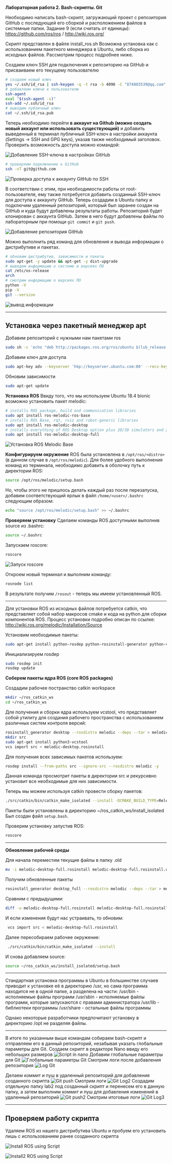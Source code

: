 **Лабораторная работа 2. Bash-скрипты. Git**

Необходимо написать bash-скрипт, загружающий проект с репозитория GitHub с последующей его сборкой и расположением файлов в системные папки. Задание 9 (если считать от единицы): https://github.com/ros/ros / http://wiki.ros.org/

Скрипт представлен в файле install_ros.sh
Возможна установка как с использованием пакетного менеджера в Ubuntu, либо сборка из исходных файлов. Рассмотрим процесс подробнее ниже.

Создаем ключ SSH для подключения к репозиторию на GitHub и присваиваем его текущему пользователю
```bash
# создаем новый ключ
yes ~/.ssh/id_rsa | ssh-keygen -q -t rsa -b 4096 -C "874803539@qq.com" -N '' > /dev/null
# добавляем ключи к пользователю
ssh-agent
eval "$(ssh-agent -s)"
ssh-add ~/.ssh/id_rsa
# выводим публичный ключ
cat ~/.ssh/id_rsa.pub
```

Теперь необходимо перейти **в аккаунт на Github (можно создать новый аккаунт или использовать существующий)** и добавить выведенный в терминал публичный SSH-ключ в настройки аккаунта (Settings -> SSH and GPG keys), указав также необходимый заголовок.
Проверить возможность доступа можно командой:

![Добавление SSH-ключа в настройках GitHub](https://raw.githubusercontent.com/Nelson789/4_labs_for_system/master/lab2/Add%20SSH%20key%20-%20GitHub%20Settings.png)

```bash
# проверяем подключение к GitHub
ssh -vT git@github.com
```

![Проверка доступа к аккаунту GitHub по SSH](https://raw.githubusercontent.com/Nelson789/4_labs_for_system/master/lab2/Screenshot%20from%202020-06-19%2012-59-14.png)

В соответствии с этим, при необходимости работы от root-пользователя, ему также потребуется добавить созданный SSH-ключ для доступа к аккаунту GitHub. 
Теперь создадим в Ubuntu папку и подключим удаленный репозиторий, который был заранее создан на GitHub и куда будут добавлены результаты работы. Репозиторий будет клонирован с аккаунта GitHub. Затем в него будут добавлены файлы по лабораторным при помощи `git commit` и `git push`.

![Добавление репозитория GitHub](https://raw.githubusercontent.com/Nelson789/4_labs_for_system/master/lab2/Screenshot%20from%202020-06-19%2013-01-19.png)

Можно выполнить ряд команд для обновления и вывода информации о дистрибутиве и пакетах.

```bash
# обновим дистрибутив, зависимости и пакеты
sudo apt-get -y update && apt-get -y dist-upgrade
# выведем информацию о системе и версиях ПО
cat /etc/os-release
arch
# смотрим информацию о версиях ПО
python -V
pip -V
git --version
```

![вывод информации](https://raw.githubusercontent.com/Nelson789/4_labs_for_system/master/lab2/Screenshot%20from%202020-06-19%2004-46-41.png)

-------

## Установка через пакетный менеджер apt

Добавим репозиторий с нужными нам пакетами ros

```bash
sudo sh -c 'echo "deb http://packages.ros.org/ros/ubuntu $(lsb_release -sc) main" > /etc/apt/sources.list.d/ros-latest.list'
```

Добавим ключ для доступа

```bash
sudo apt-key adv --keyserver 'hkp://keyserver.ubuntu.com:80' --recv-key C1CF6E31E6BADE8868B172B4F42ED6FBAB17C654
```

Обновим зависимости

```bash
sudo apt-get update
```

**Установка ROS**
Ввиду того, что мы используем Ubuntu 18.4 bionic возможно установить пакет melodic:

```bash
# installs ROS package, build and communication libraries
sudo apt install ros-melodic-ros-base
# installs ROS Base, rqt, rviz and robot-generic libraries
sudo apt install ros-melodic-desktop
# installs everything of ROS Desktop option plus 2D/3D simulators and 2D/3D perception (if you want to simulate using Gazebo)
sudo apt install ros-melodic-desktop-full
```

![Установка ROS Melodic Base](https://raw.githubusercontent.com/Nelson789/4_labs_for_system/master/lab2/Screenshot%20from%202020-06-19%2004-26-37.png)

**Конфигурируем окружение**
ROS была установлена в `/opt/ros/<distro>` (в данном случае в `/opt/ros/melodic`). Для более удобного выполнения команд из терминала, необходимо добавить в оболочку путь к директории ROS:

```bash
source /opt/ros/melodic/setup.bash
```

Но, чтобы этого не пришлось делать каждый раз после перезапуска, добавим соответствующий ярлык в файл `/home/<user>/.bashrc` следующим образом: 

```bash
echo "source /opt/ros/melodic/setup.bash" >> ~/.bashrc
```

**Проверяем установку**
Сделаем команды ROS доступными выполнив source из .bashrc:

```bash
source ~/.bashrc
```

Запускаем roscore:

```bash
roscore
```

![Запуск roscore](https://raw.githubusercontent.com/Nelson789/4_labs_for_system/master/lab2/Screenshot%20from%202020-06-19%2012-55-16.png)

Откроем новый терминал и выполним команду:

```bash
rosnode list
```

В результате получим `/rosout` - теперь мы имеем установленный ROS. 

-------------

Для установки ROS из исходных файлов потребуется catkin, что представляет собой набор макросов cmake и кода на python для сборки компонентов ROS. 
Процесс установки подробно описан по ссылке:
http://wiki.ros.org/melodic/Installation/Source

Установим необходимые пакеты:

```bash
sudo apt-get install python-rosdep python-rosinstall-generator python-vcstool python-rosinstall build-essential
```

Инициализируем rosdep

```bash
sudo rosdep init
rosdep update
```

**Соберем пакеты ядра ROS (core ROS packages)**

Создадим рабочее постранство catkin workspace

```bash
mkdir ~/ros_catkin_ws
cd ~/ros_catkin_ws
```

Для получения и сборки ядра используем vcstool, что представляет собой утилиту для создания рабочего пространства с использованием различных систем контроля версий:

```bash
rosinstall_generator desktop --rosdistro melodic --deps --tar > melodic-desktop.rosinstall
mkdir src
sudo apt-get install python3-vcstool
vcs import src < melodic-desktop.rosinstall
```

Для получения всех зависимых пакетов используем:

```bash
rosdep install --from-paths src --ignore-src --rosdistro melodic -y
```

Данная команда просмотрит пакеты в директории src и рекурсивно установит все необходимые для них зависимости.

Теперь мы можем используя catkin провести сборку пакетов:

```bash
./src/catkin/bin/catkin_make_isolated --install -DCMAKE_BUILD_TYPE=Release
```

Пакеты были установлены в директорию ~/ros_catkin_ws/install_isolated
Был создан файл `setup.bash`. 
 
Проверим установку запустив ROS:

```bash
roscore
```

------------------------------------------------------

**Обновление рабочей среды**

Для начала переместим текущие файлы в папку .old

```bash
mv -i melodic-desktop-full.rosinstall melodic-desktop-full.rosinstall.old
```

Получим обновленные пакеты

```bash
rosinstall_generator desktop_full --rosdistro melodic --deps --tar > melodic-desktop-full.rosinstall
```

Сравним с предыдущими:

```bash
diff -u melodic-desktop-full.rosinstall melodic-desktop-full.rosinstall.old
```

И если изменения будут нас устраивать, то обновим:

```bash
 vcs import src < melodic-desktop-full.rosinstall
```

Далее пересобираем рабочее окружение:

```bash
 ./src/catkin/bin/catkin_make_isolated --install
```

И снова добавляем source:

```bash
source ~/ros_catkin_ws/install_isolated/setup.bash
```

----------------

Стандартная установка программы в Ubuntu в большинстве случаев приводит к установке её в директорию /usr, но сама программа находится не в одной папке, а разделена на части:
/usr/bin - исполняемые файлы программ
/usr/sbin - исполняемые файлы программ, которые запускаются с правами администратора
/usr/lib - библиотеки программы
/usr/share - остальные файлы программы

Однако некоторые разработчики предпочитают установку в директорию /opt не разделяя файлы.

--------

В итоге по указанным выше командам собираем bash-скрипт и отправляем его в данный репозиторий, незабывая указать глобальные параметры для Git.
Создаем скрипт в редакторе Nano ввиду его небольших размеров
![Script in nano](https://raw.githubusercontent.com/Nelson789/4_labs_for_system/master/lab2/Screenshot%20from%202020-06-19%2013-03-07.png)
Добавим глобальные параметры для Git
![Глобальные параметры Git](https://raw.githubusercontent.com/Nelson789/4_labs_for_system/master/lab2/Screenshot%20from%202020-06-19%2013-05-17.png)
Смотрим логи после добавления репозитория
![Log Git](https://raw.githubusercontent.com/Nelson789/4_labs_for_system/master/lab2/Screenshot%20from%202020-06-19%2013-02-34.png)

Делаем коммит и пуш в удаленный репозиторий для добавления созданного скрипта
![Git push](https://raw.githubusercontent.com/Nelson789/4_labs_for_system/master/lab2/Screenshot%20from%202020-06-19%2013-06-17.png)
Смотрим логи
![Git Log2](https://raw.githubusercontent.com/Nelson789/4_labs_for_system/master/lab2/Screenshot%20from%202020-06-19%2013-06-30.png)
Создадим отдельную папку lab2 под созданный скрипт и перенесем его в данную папку, а затем выполним коммит и пуш для добавления изменений в удаленный репозиторий
![Git push2](https://raw.githubusercontent.com/Nelson789/4_labs_for_system/master/lab2/Screenshot%20from%202020-06-19%2013-12-18.png)
Смотрим итоговые логи
![Git Log3](https://raw.githubusercontent.com/Nelson789/4_labs_for_system/master/lab2/Screenshot%20from%202020-06-19%2013-12-29.png)

----------
## Проверяем работу скрипта
Удаляем ROS из нашего дистрибутива Ubuntu и пробуем его установить лишь с использованием ранее созданного скрипта

![Install ROS using Script](https://raw.githubusercontent.com/Nelson789/4_labs_for_system/master/lab2/Screenshot%20from%202020-06-19%2012-54-54.png)

![Install2 ROS using Script](https://raw.githubusercontent.com/Nelson789/4_labs_for_system/master/lab2/Screenshot%20from%202020-06-19%2012-55-07.png)
